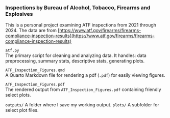 ### Inspections by Bureau of Alcohol, Tobacco, Firearms and Explosives 

This is a personal project examining ATF inspections from 2021 through 2024. The data are from [https://www.atf.gov/firearms/firearms-compliance-inspection-results](https://www.atf.gov/firearms/firearms-compliance-inspection-results)

`atf.py`  
  The primary script for cleaning and analyzing data. It handles: data preprocessing, summary stats, descriptive stats, generating plots.

`ATF_Inspection_Figures.qmd`  
  A Quarto Markdown file for rendering a pdf (`.pdf`) for easily viewing figures.

`ATF_Inspection_Figures.pdf`  
  The rendered output from `ATF_Inspection_Figures.pdf` containing friendly select plots. 

`outputs/`
A folder where I save my working output. 
    `plots/`
    A subfolder for select plot files.



<!-- 
  - It outputs 
    - A cleaned Excel spreadsheet (`.xlsx`) with: the panel, summary stats, descriptive stats
    - Time series in a short video (`.mp4`)
- `utils.py`
  A utility module containing plotting functions used in `atf.py`

-->